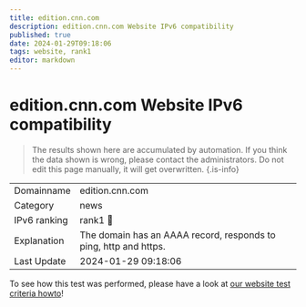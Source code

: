 ```yaml
---
title: edition.cnn.com
description: edition.cnn.com Website IPv6 compatibility
published: true
date: 2024-01-29T09:18:06
tags: website, rank1
editor: markdown
---
```


# edition.cnn.com Website IPv6 compatibility

> The results shown here are accumulated by automation. If you think the data shown is wrong, please contact the administrators. 
> Do not edit this page manually, it will get overwritten.
{.is-info}


|   |   |
| - | - |
| Domainname | edition.cnn.com
| Category | news |
| IPv6 ranking | rank1 :1st_place_medal: |
| Explanation | The domain has an AAAA record, responds to ping, http and https. |
| Last Update | 2024-01-29 09:18:06 |

To see how this test was performed, please have a look at [our website test criteria howto](/howto/testcriteria/website)!

